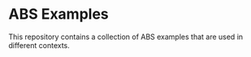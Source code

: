 # ABS Examples

This repository contains a collection of ABS examples that are used in
different contexts.

